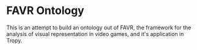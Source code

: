 # FAVR Ontology
This is an attempt to build an ontology out of FAVR, the framework for the 
analysis of visual representation in video games, and it's application in 
Tropy.
